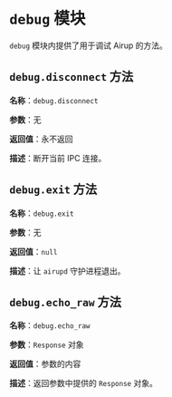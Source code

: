 # `debug` 模块

`debug` 模块内提供了用于调试 Airup 的方法。

## `debug.disconnect` 方法

**名称**：`debug.disconnect`

**参数**：无

**返回值**：永不返回

**描述**：断开当前 IPC 连接。

## `debug.exit` 方法

**名称**：`debug.exit`

**参数**：无

**返回值**：`null`

**描述**：让 `airupd` 守护进程退出。

## `debug.echo_raw` 方法

**名称**：`debug.echo_raw`

**参数**：`Response` 对象

**返回值**：参数的内容

**描述**：返回参数中提供的 `Response` 对象。
 